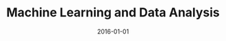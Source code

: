 ---
title: "Machine Learning and Data Analysis"
collection: teaching
type: "Graduate course"
permalink: https://cw.fel.cvut.cz/old/courses/m33sad/program
venue: "Czech Technical University, Computer Science"
date: 2016-01-01
location: "Prague, CZ"
---